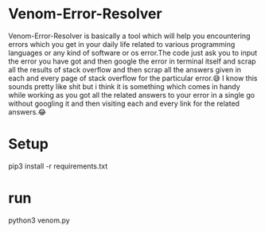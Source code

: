 # Venom-Error-Resolver
Venom-Error-Resolver is basically a tool which will help you encountering errors which you get in your daily life related to various programming languages or any kind of software or os error.The code just ask you to input the error you have got and then google the error in terminal itself and scrap all the results of stack overflow and then scrap all the answers given in each and every page of stack overflow for the particular error.😅 I know this sounds pretty like shit but i think it is something which comes in handy while working as you got all the related answers to your error in a single go without googling it and then visiting each and every link for the related answers.😂

# Setup

pip3 install -r requirements.txt

# run

python3 venom.py
